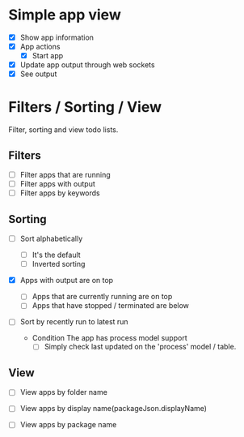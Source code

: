# Simple app view

- [x] Show app information
- [x] App actions
    - [x] Start app
- [x] Update app output through web sockets
- [x] See output

# Filters / Sorting / View

Filter, sorting and view todo lists.

## Filters

- [ ] Filter apps that are running
- [ ] Filter apps with output
- [ ] Filter apps by keywords

## Sorting

- [ ] Sort alphabetically
    - [ ] It's the default
    - [ ] Inverted sorting
- [x] Apps with output are on top
    - [ ] Apps that are currently running are on top
    - [ ] Apps that have stopped / terminated are below
- [ ] Sort by recently run to latest run

    - Condition
        The app has process model support
        - [ ] Simply check last updated on the 'process' model / table.

## View

- [ ] View apps by folder name
- [ ] View apps by display name(packageJson.displayName)
- [ ] View apps by package name

